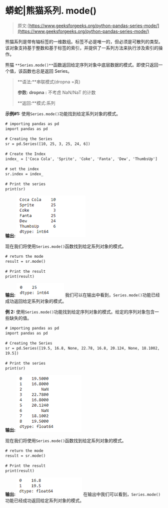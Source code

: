 # 蟒蛇|熊猫系列. mode()

> 原文:[https://www.geeksforgeeks.org/python-pandas-series-mode/](https://www.geeksforgeeks.org/python-pandas-series-mode/)

熊猫系列是带有轴标签的一维数组。标签不必是唯一的，但必须是可散列的类型。该对象支持基于整数和基于标签的索引，并提供了一系列方法来执行涉及索引的操作。

熊猫 `**Series.mode()**`函数返回给定序列对象中底层数据的模式。即使只返回一个值，该函数也总是返回 Series。

> **语法:**串联模式(dropna =真)
> 
> **参数:**
> **dropna :** 不考虑 NaN/NaT 的计数
> 
> **返回:**模式:系列

**示例#1:** 使用`Series.mode()`功能找到给定系列对象的模式。

```
# importing pandas as pd
import pandas as pd

# Creating the Series
sr = pd.Series([10, 25, 3, 25, 24, 6])

# Create the Index
index_ = ['Coca Cola', 'Sprite', 'Coke', 'Fanta', 'Dew', 'ThumbsUp']

# set the index
sr.index = index_

# Print the series
print(sr)
```

**输出:**
![](img/8fe72b1b35286fd405b16a26124c8342.png)

现在我们将使用`Series.mode()`函数找到给定系列对象的模式。

```
# return the mode
result = sr.mode()

# Print the result
print(result)
```

**输出:**
![](img/582f0e028652098febbfc2144c1e46e3.png)
我们可以在输出中看到，`Series.mode()`功能已经成功返回给定系列对象的模式。

**例 2:** 使用`Series.mode()`功能找到给定序列对象的模式。给定的序列对象包含一些缺失的值。

```
# importing pandas as pd
import pandas as pd

# Creating the Series
sr = pd.Series([19.5, 16.8, None, 22.78, 16.8, 20.124, None, 18.1002, 19.5])

# Print the series
print(sr)
```

**输出:**
![](img/6b220f17b68c4b02f78f526bdf6df4a0.png)

现在我们将使用`Series.mode()`函数找到给定系列对象的模式。

```
# return the mode
result = sr.mode()

# Print the result
print(result)
```

**输出:**
![](img/e3b65154b380938e04bc645122adaae7.png)
在输出中我们可以看到，`Series.mode()`功能已经成功返回给定系列对象的模式。